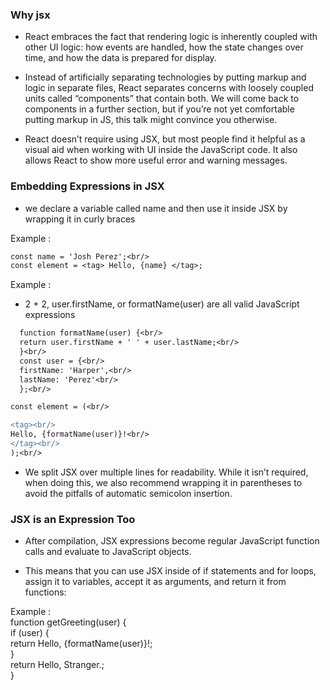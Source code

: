 ### Why jsx

- React embraces the fact that rendering logic is inherently coupled with other UI logic: how events are handled, how the state changes over time, and how the data is prepared for display.

- Instead of artificially separating technologies by putting markup and logic in separate files, React separates concerns with loosely coupled units called “components” that contain both. We will come back to components in a further section, but if you’re not yet comfortable putting markup in JS, this talk might convince you otherwise.

- React doesn’t require using JSX, but most people find it helpful as a visual aid when working with UI inside the JavaScript code. It also allows React to show more useful error and warning messages.

### Embedding Expressions in JSX

- we declare a variable called name and then use it inside JSX by wrapping it in curly braces

Example :<br/>

```diff
const name = 'Josh Perez';<br/>
const element = <tag> Hello, {name} </tag>;
```

Example :<br/>

- 2 + 2, user.firstName, or formatName(user) are all valid JavaScript expressions<br/>

```diff
  function formatName(user) {<br/>
  return user.firstName + ' ' + user.lastName;<br/>
  }<br/>
  const user = {<br/>
  firstName: 'Harper',<br/>
  lastName: 'Perez'<br/>
  };<br/>

const element = (<br/>

<tag><br/>
Hello, {formatName(user)}!<br/>
</tag><br/>
);<br/>
```

- We split JSX over multiple lines for readability. While it isn’t required, when doing this, we also recommend wrapping it in parentheses to avoid the pitfalls of automatic semicolon insertion.

### JSX is an Expression Too

- After compilation, JSX expressions become regular JavaScript function calls and evaluate to JavaScript objects.

- This means that you can use JSX inside of if statements and for loops, assign it to variables, accept it as arguments, and return it from functions:

Example : <br/>
function getGreeting(user) {<br/>
if (user) {<br/>
return <tag>Hello, {formatName(user)}!</tag>;<br/>
}<br/>
return <tag>Hello, Stranger.</tag>;<br/>
}<br/>
